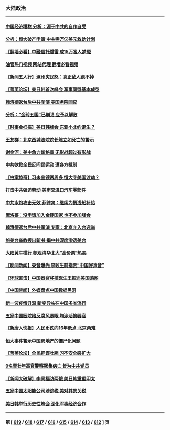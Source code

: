 ### 大陆政治
---
#### [中国经济糟糕 分析：源于中共的自作自受](../../pages/ncid277/n14057238.md?08201645) 
#### [分析：恒大破产申请 中共需万亿美元救助计划](../../pages/ncid277/n14057330.md?08201645) 
#### [【翻墙必看】中融信托爆雷 成15万富人梦魇](../../pages/ncid277/n14057275.md?08201645) 
#### [油管热门视频 网站代理 翻墙必看视频](http://138.2.39.72:81/youtube.html?epic-marker?08201645)
#### [【新闻五人行】涿州灾民怒：真正敌人跑不掉](../../pages/ncid277/n14057254.md?08201645) 
#### [【菁英论坛】美日韩首次峰会 军事同盟基本成型](../../pages/ncid277/n14057232.md?08201645) 
#### [赖清德返台后中共军演 美国务院回应](../../pages/ncid277/n14057257.md?08201645) 
#### [分析：“金砖五国”已崩溃 应予以解散](../../pages/ncid277/n14057202.md?08201645) 
#### [【时事金扫描】美日韩峰会 东亚小北约诞生？](../../pages/ncid277/n14057176.md?08201645) 
#### [王友群：北京西城法院院长陈立如死亡的警示](../../pages/ncid277/n14057225.md?08201645) 
#### [谢金河：美中角力新格局 无形战超过有形战](../../pages/ncid277/n14057217.md?08201645) 
#### [中共欲掀全民反间谍运动 遭各方抵制](../../pages/ncid277/n14057212.md?08201645) 
#### [【拍案惊奇】习未出镜两周多 恒大寻美国渡劫？](../../pages/ncid277/n14057119.md?08201645) 
#### [打击中共强迫劳动 美审查进口汽车零部件](../../pages/ncid277/n14057189.md?08201645) 
#### [中共水炮攻击无效 菲律宾：继续为搁浅船补给](../../pages/ncid277/n14057147.md?08201645) 
#### [摩洛哥：没申请加入金砖国家 也不参加峰会](../../pages/ncid277/n14057168.md?08201645) 
#### [赖清德返台后中共军演 专家：北京介入台选举](../../pages/ncid277/n14057091.md?08201645) 
#### [旅美台裔教授出新书 揭中共深度渗透美台](../../pages/ncid277/n14055214.md?08201645) 
#### [大陆黄牛横行 参观清华北大“高价票”热卖](../../pages/ncid277/n14057027.md?08201645) 
#### [【晚间新闻】录音曝光 李玟生前指责“中国好声音”](../../pages/ncid277/n14056727.md?08201645) 
#### [【环球直击】中国器官移植医生王振迪美国落网](../../pages/ncid277/n14056544.md?08201645) 
#### [【中国禁闻】外媒盘点中国数据黑洞](../../pages/ncid277/n14056540.md?08201645) 
#### [新一波疫情升温 新变异株在中国多省流行](../../pages/ncid277/n14056990.md?08201645) 
#### [五家中国医院陷反腐风暴眼 均涉活摘器官](../../pages/ncid277/n14056950.md?08201645) 
#### [【新唐人快报】人民币跌向16年低点 北京两难](../../pages/ncid277/n14056764.md?08201645) 
#### [恒大事件警示中国房地产的僵尸化问题](../../pages/ncid277/n14056784.md?08201645) 
#### [【菁英论坛】全民抓谍壮胆 习不安全感扩大](../../pages/ncid277/n14056752.md?08201645) 
#### [9名青壮年高官警察密集病亡 皆为中共党员](../../pages/ncid277/n14056735.md?08201645) 
#### [【新闻大破解】李尚福访两俄 美日韩重塑印太](../../pages/ncid277/n14056718.md?08201645) 
#### [五家中国太阳能公司涉逃税 美对其祭关税](../../pages/ncid277/n14056715.md?08201645) 
#### [美日韩举行历史性峰会 深化军事经济合作](../../pages/ncid277/n14056728.md?08201645) 

---
#### 第 [ [619](./619.md?08201645) / [618](./618.md?08201645) / [617](./617.md?08201645) / [616](./616.md?08201645) / [615](./615.md?08201645) / [614](./614.md?08201645) / [613](./613.md?08201645) / [612](./612.md?08201645) ] 页
